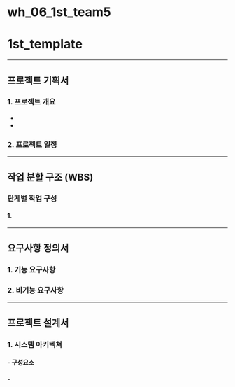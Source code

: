 # wh_06_1st_team5

# 1st_template
---
## 프로젝트 기획서
### 1. 프로젝트 개요
-
-
### 2. 프로젝트 일정
---
## 작업 분할 구조 (WBS)
### 단계별 작업 구성
#### 1.
---
## 요구사항 정의서
### 1. 기능 요구사항
### 2. 비기능 요구사항
---
## 프로젝트 설계서
### 1. 시스템 아키텍쳐
#### - 구성요소
####    -

